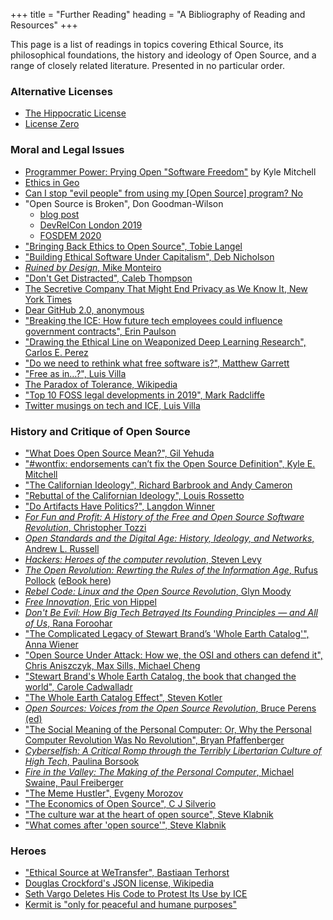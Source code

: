 +++
title = "Further Reading"
heading = "A Bibliography of Reading and Resources"
+++

This page is a list of readings in topics covering Ethical Source, its philosophical foundations, the history and ideology of Open Source, and a range of closely related literature. Presented in no particular order.

### Alternative Licenses
- [The Hippocratic License](https://firstdonoharm.dev/)
- [License Zero](https://licensezero.com)

### Moral and Legal Issues
- [Programmer Power: Prying Open "Software Freedom"](https://writing.kemitchell.com/2020/07/03/Programmer-Power.html) by Kyle Mitchell
- [Ethics in Geo](https://macwright.org/2020/06/21/ethics-in-geo.html)
- [Can I stop "evil people" from using my [Open Source] program? No](https://opensource.org/faq#evil)
- "Open Source is Broken", Don Goodman-Wilson
  - [blog post](https://dev.to/degoodmanwilson/open-source-is-broken-g60)
  - [DevRelCon London 2019](https://www.youtube.com/watch?v=H66-MFR_rgE)
  - [FOSDEM 2020](https://fosdem.org/2020/schedule/event/ethicsoss/)
- ["Bringing Back Ethics to Open Source", Tobie Langel](https://fosdem.org/2020/schedule/event/ethicsbackinoss/)
- ["Building Ethical Software Under Capitalism", Deb Nicholson](https://fosdem.org/2020/schedule/event/capitalismethicaloss/)
- [_Ruined by Design_, Mike Monteiro](https://www.ruinedby.design)
- ["Don't Get Distracted", Caleb Thompson](https://www.calebthompson.io/talks/dont-get-distracted/)
- [The Secretive Company That Might End Privacy as We Know It, New York Times](https://www.nytimes.com/2020/01/18/technology/clearview-privacy-facial-recognition.html)
- [Dear GitHub 2.0, anonymous](https://github.com/drop-ice/dear-github-2.0)
- ["Breaking the ICE: How future tech employees could influence government contracts", Erin Paulson](https://www.itpro.co.uk/business-strategy/public-sector/354755/breaking-the-ice-how-future-tech-employees-could-influence)
- ["Drawing the Ethical Line on Weaponized Deep Learning Research", Carlos E. Perez](https://link.medium.com/ylaE6ekId2)
- ["Do we need to rethink what free software is?", Matthew Garrett](https://mjg59.dreamwidth.org/52907.html)
- ["Free as in…?", Luis Villa](https://lu.is/blog/2016/03/23/free-as-in-my-libreplanet-2016-talk/)
- [The Paradox of Tolerance, Wikipedia](https://en.wikipedia.org/wiki/Paradox_of_tolerance)
- ["Top 10 FOSS legal developments in 2019", Mark Radcliffe](https://www.synopsys.com/blogs/software-security/top-10-open-source-legal-issues-2019/)
- [Twitter musings on tech and ICE, Luis Villa](https://twitter.com/luis_in_brief/status/1201933695537467392)

### History and Critique of Open Source
- ["What Does Open Source Mean?", Gil Yehuda](https://www.linkedin.com/pulse/what-does-open-source-mean-gil-yehuda/)
- ["#wontfix: endorsements can’t fix the Open Source Definition", Kyle E. Mitchell](https://writing.kemitchell.com/2019/04/23/OSD-wontfix.html)
- ["The Californian Ideology", Richard Barbrook and Andy Cameron](https://www.metamute.org/editorial/articles/californian-ideology)
- ["Rebuttal of the Californian Ideology", Louis Rossetto](https://www.alamut.com/subj/ideologies/pessimism/califIdeo_II.html)
- ["Do Artifacts Have Politics?", Langdon Winner](https://www.cc.gatech.edu/~beki/cs4001/Winner.pdf)
- [_For Fun and Profit: A History of the Free and Open Source Software Revolution_, Christopher Tozzi](https://www.goodreads.com/book/show/36061263-for-fun-and-profit?from_search=true&qid=gh6Oqys482&rank=1)
- [_Open Standards and the Digital Age: History, Ideology, and Networks_, Andrew L. Russell](https://www.goodreads.com/book/show/21864772-open-standards-and-the-digital-age?from_search=true&qid=EUSm3BHeSh&rank=1)
- [_Hackers: Heroes of the computer revolution_, Steven Levy](https://www.goodreads.com/book/show/56829.Hackers?from_search=true&qid=sIwEV6y5Wx&rank=1)
- [_The Open Revolution: Rewrting the Rules of the Information Age_, Rufus Pollock](https://www.goodreads.com/book/show/40515943-the-open-revolution?from_search=true&qid=VHNoWdsYe6&rank=2) ([eBook here](https://openrevolution.net/))
- [_Rebel Code: Linux and the Open Source Revolution_, Glyn Moody](https://www.goodreads.com/book/show/289947.Rebel_Code?from_search=true&qid=VHNoWdsYe6&rank=1)
- [_Free Innovation_, Eric von Hippel](https://www.goodreads.com/book/show/33000056-free-innovation?from_search=true&qid=0jTHYQPJiB&rank=1)
- [_Don't Be Evil: How Big Tech Betrayed Its Founding Principles — and All of Us_, Rana Foroohar](https://www.goodreads.com/book/show/46758636-don-t-be-evil?from_search=true&qid=dbEE79pyrt&rank=1)
- ["The Complicated Legacy of Stewart Brand’s 'Whole Earth Catalog'", Anna Wiener](https://www.newyorker.com/news/letter-from-silicon-valley/the-complicated-legacy-of-stewart-brands-whole-earth-catalog)
- ["Open Source Under Attack: How we, the OSI and others can defend it", Chris Aniszczyk, Max Sills, Michael Cheng](https://fosdem.org/2020/schedule/event/osi/)
- ["Stewart Brand's Whole Earth Catalog, the book that changed the world", Carole Cadwalladr](https://www.theguardian.com/books/2013/may/05/stewart-brand-whole-earth-catalog)
- ["The Whole Earth Catalog Effect", Steven Kotler](https://www.mnn.com/lifestyle/arts-culture/stories/the-whole-earth-catalog-effect)
- [_Open Sources: Voices from the Open Source Revolution_, Bruce Perens (ed)](https://www.oreilly.com/openbook/opensources/book/perens.html)
- ["The Social Meaning of the Personal Computer: Or, Why the Personal Computer Revolution Was No Revolution", Bryan Pfaffenberger](https://www.jstor.org/stable/3317870)
- [_Cyberselfish: A Critical Romp through the Terribly Libertarian Culture of High Tech_, Paulina Borsook](https://www.goodreads.com/book/show/211081.Cyberselfish_A_Critical_Romp_Through_The_Terribly_Libertarian_Culture_Of_High_Tech?from_search=true&qid=ohIVlJ6frh&rank=1)
- [_Fire in the Valley: The Making of the Personal Computer_, Michael Swaine, Paul Freiberger](https://www.goodreads.com/book/show/22633290-fire-in-the-valley)
- ["The Meme Hustler", Evgeny Morozov](https://thebaffler.com/salvos/the-meme-hustler)
- ["The Economics of Open Source", C J Silverio](https://2019.jsconf.eu/c-j-silverio/the-economics-of-open-source.html)
- ["The culture war at the heart of open source", Steve Klabnik](https://words.steveklabnik.com/the-culture-war-at-the-heart-of-open-source)
- ["What comes after 'open source'", Steve Klabnik](https://words.steveklabnik.com/what-comes-after-open-source)

### Heroes
- ["Ethical Source at WeTransfer", Bastiaan Terhorst](https://bastiaan.cc/notes/ethical-source-at-wetransfer/)
- [Douglas Crockford's JSON license, Wikipedia](https://en.wikipedia.org/wiki/Douglas_Crockford#%22Good,_not_Evil%22)
- [Seth Vargo Deletes His Code to Protest Its Use by ICE](https://www.wired.com/story/developer-deletes-code-protest-ice/)
- [Kermit is "only for peaceful and humane purposes"](http://www.columbia.edu/kermit/ftp/e/mail.88a)
